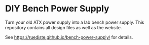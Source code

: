 # DIY Bench Power Supply
Turn your old ATX power supply into a lab bench power supply. This repository contains all design files as well as the website. 

See https://ruediste.github.io/bench-power-supply/ for details.